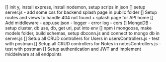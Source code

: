 [] init y, install express, install nodemon, setup scrips in json
[] setup server.js - add some css for backend splash page in public folder
[] Setup routes and views to handle 404 not found + splash page for API home
[] Add middleware - app.use json - logger - error log - cors
[] MongoDB - setup cluster, db use, db, get uri, put into env
[] npm i mongoose, make models folder, build schemas, setup dbconn.js and connect to mongo db in server.js
[] Setup all CRUD controllers for Users in usersControllers.js - test with postman
[] Setup all CRUD controllers for Notes in notesControllers.js - test with postman
[] Setup authentication and JWT and implement middelware at all endpoints